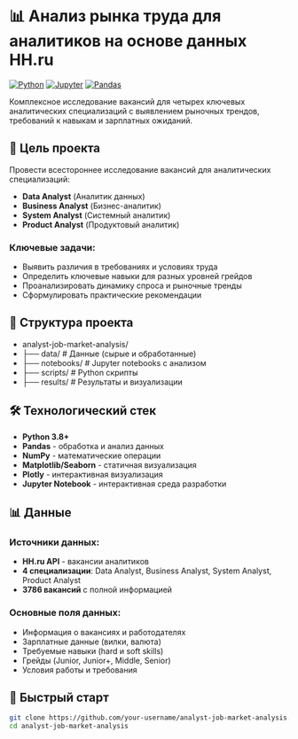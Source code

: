 # 📊 Анализ рынка труда для аналитиков на основе данных HH.ru

[![Python](https://img.shields.io/badge/Python-3.8%2B-blue)](https://www.python.org/)
[![Jupyter](https://img.shields.io/badge/Jupyter-Notebook-orange)](https://jupyter.org/)
[![Pandas](https://img.shields.io/badge/Pandas-Data%20Analysis-green)](https://pandas.pydata.org/)

Комплексное исследование вакансий для четырех ключевых аналитических специализаций с выявлением рыночных трендов, требований к навыкам и зарплатных ожиданий.

## 🎯 Цель проекта

Провести всестороннее исследование вакансий для аналитических специализаций:
- **Data Analyst** (Аналитик данных)
- **Business Analyst** (Бизнес-аналитик)
- **System Analyst** (Системный аналитик) 
- **Product Analyst** (Продуктовый аналитик)

### Ключевые задачи:
- Выявить различия в требованиях и условиях труда
- Определить ключевые навыки для разных уровней грейдов
- Проанализировать динамику спроса и рыночные тренды
- Сформулировать практические рекомендации

## 📁 Структура проекта
- analyst-job-market-analysis/
- ├── data/ # Данные (сырые и обработанные)
- ├── notebooks/ # Jupyter notebooks с анализом
- ├── scripts/ # Python скрипты
- ├── results/ # Результаты и визуализации


## 🛠️ Технологический стек

- **Python 3.8+**
- **Pandas** - обработка и анализ данных
- **NumPy** - математические операции
- **Matplotlib/Seaborn** - статичная визуализация
- **Plotly** - интерактивная визуализация
- **Jupyter Notebook** - интерактивная среда разработки

## 📊 Данные

### Источники данных:
- **HH.ru API** - вакансии аналитиков
- **4 специализации**: Data Analyst, Business Analyst, System Analyst, Product Analyst
- **3786 вакансий** с полной информацией

### Основные поля данных:
- Информация о вакансиях и работодателях
- Зарплатные данные (вилки, валюта)
- Требуемые навыки (hard и soft skills)
- Грейды (Junior, Junior+, Middle, Senior)
- Условия работы и требования

## 🚀 Быстрый старт

```bash
git clone https://github.com/your-username/analyst-job-market-analysis.git
cd analyst-job-market-analysis
